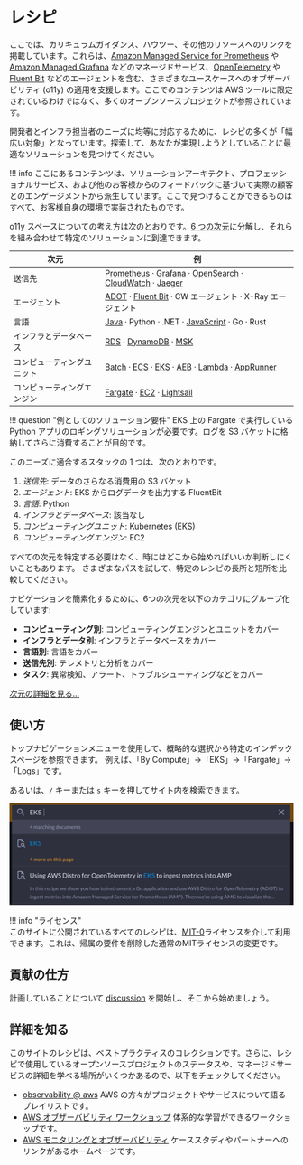 # レシピ

ここでは、カリキュラムガイダンス、ハウツー、その他のリソースへのリンクを掲載しています。これらは、[Amazon Managed Service for Prometheus][amp] や [Amazon Managed Grafana][amg] などのマネージドサービス、[OpenTelemetry][otel] や [Fluent Bit][fluentbit] などのエージェントを含む、さまざまなユースケースへのオブザーバビリティ (o11y) の適用を支援します。ここでのコンテンツは AWS ツールに限定されているわけではなく、多くのオープンソースプロジェクトが参照されています。

開発者とインフラ担当者のニーズに均等に対応するために、レシピの多くが「幅広い対象」となっています。探索して、あなたが実現しようとしていることに最適なソリューションを見つけてください。

!!! info
    ここにあるコンテンツは、ソリューションアーキテクト、プロフェッショナルサービス、および他のお客様からのフィードバックに基づいて実際の顧客とのエンゲージメントから派生しています。ここで見つけることができるものはすべて、お客様自身の環境で実装されたものです。

o11y スペースについての考え方は次のとおりです。[6 つの次元][dimensions]に分解し、それらを組み合わせて特定のソリューションに到達できます。

| 次元 | 例 |
|---------------|--------------|
| 送信先 | [Prometheus][amp] · [Grafana][amg] · [OpenSearch][aes] · [CloudWatch][cw] · [Jaeger][jaeger] |  
| エージェント | [ADOT][adot] · [Fluent Bit][fluentbit] · CW エージェント · X-Ray エージェント |
| 言語 | [Java][java] · Python · .NET · [JavaScript][nodejs] · Go · Rust |
| インフラとデータベース | [RDS][rds] · [DynamoDB][dynamodb] · [MSK][msk] |
| コンピューティングユニット | [Batch][batch] · [ECS][ecs] · [EKS][eks] · [AEB][beans] · [Lambda][lambda] · [AppRunner][apprunner] |  
| コンピューティングエンジン | [Fargate][fargate] · [EC2][ec2] · [Lightsail][lightsail] |

!!! question "例としてのソリューション要件"
    EKS 上の Fargate で実行している Python アプリのロギングソリューションが必要です。ログを S3 バケットに格納してさらに消費することが目的です。

このニーズに適合するスタックの 1 つは、次のとおりです。

1. *送信先*: データのさらなる消費用の S3 バケット
1. *エージェント*: EKS からログデータを出力する FluentBit  
1. *言語*: Python
1. *インフラとデータベース*: 該当なし
1. *コンピューティングユニット*: Kubernetes (EKS)
1. *コンピューティングエンジン*: EC2

すべての次元を特定する必要はなく、時にはどこから始めればいいか判断しにくいこともあります。
さまざまなパスを試して、特定のレシピの長所と短所を比較してください。

ナビゲーションを簡素化するために、6つの次元を以下のカテゴリにグループ化しています:

- **コンピューティング別**: コンピューティングエンジンとユニットをカバー
- **インフラとデータ別**: インフラとデータベースをカバー  
- **言語別**: 言語をカバー
- **送信先別**: テレメトリと分析をカバー
- **タスク**: 異常検知、アラート、トラブルシューティングなどをカバー

[次元の詳細を見る... ](https://aws-observability.github.io/observability-best-practices/recipes/dimensions/)

## 使い方

トップナビゲーションメニューを使用して、概略的な選択から特定のインデックスページを参照できます。
例えば、「By Compute」->「EKS」->「Fargate」->「Logs」です。

あるいは、`/` キーまたは `s` キーを押してサイト内を検索できます。

![o11y space](images/search.png)  

!!! info "ライセンス"  
    このサイトに公開されているすべてのレシピは、[MIT-0][mit0]ライセンスを介して利用できます。これは、帰属の要件を削除した通常のMITライセンスの変更です。

## 貢献の仕方

計画していることについて [discussion][discussion] を開始し、そこから始めましょう。

## 詳細を知る

このサイトのレシピは、ベストプラクティスのコレクションです。さらに、レシピで使用しているオープンソースプロジェクトのステータスや、マネージドサービスの詳細を学べる場所がいくつかあるので、以下をチェックしてください。

- [observability @ aws][o11yataws] AWS の方々がプロジェクトやサービスについて語るプレイリストです。  
- [AWS オブザーバビリティ ワークショップ](https://aws-observability.github.io/observability-best-practices/recipes/workshops/) 体系的な学習ができるワークショップです。
- [AWS モニタリングとオブザーバビリティ][o11yhome] ケーススタディやパートナーへのリンクがあるホームページです。

[aes]: aes.md "Amazon Elasticsearch Service"  
[adot]: https://aws-otel.github.io/ "AWS Distro for OpenTelemetry"
[amg]: amg.md "Amazon Managed Grafana"
[amp]: amp.md "Amazon Managed Service for Prometheus"  
[batch]: https://aws.amazon.com/batch/ "AWS Batch"
[beans]: https://aws.amazon.com/elasticbeanstalk/ "AWS Elastic Beanstalk"
[cw]: cw.md "Amazon CloudWatch"
[dimensions]: dimensions.md
[dynamodb]: dynamodb.md "Amazon DynamoDB"  
[ec2]: https://aws.amazon.com/ec2/ "Amazon EC2"
[ecs]: ecs.md "Amazon Elastic Container Service"
[eks]: eks.md "Amazon Elastic Kubernetes Service"
[fargate]: https://aws.amazon.com/fargate/ "AWS Fargate"
[fluentbit]: https://fluentbit.io/ "Fluent Bit"
[jaeger]: https://www.jaegertracing.io/ "Jaeger"
[kafka]: https://kafka.apache.org/ "Apache Kafka"  
[apprunner]: apprunner.md "AWS App Runner"
[lambda]: lambda.md "AWS Lambda"
[lightsail]: https://aws.amazon.com/lightsail/ "Amazon Lightsail"
[otel]: https://opentelemetry.io/ "OpenTelemetry"
[java]: java.md
[nodejs]: nodejs.md
[rds]: rds.md "Amazon Relational Database Service"
[msk]: msk.md "Amazon Managed Streaming for Apache Kafka"
[mit0]: https://github.com/aws/mit-0 "MIT-0"
[discussion]: https://github.com/aws-observability/observability-best-practices/discussions "Discussions"
[o11yataws]: https://www.youtube.com/playlist?list=PLaiiCkpc1U7Wy7XwkpfgyOhIf_06IK3U_ "Observability @ AWS YouTube playlist"
[o11yhome]: https://aws.amazon.com/products/management-and-governance/use-cases/monitoring-and-observability/ "AWS Observability home"
